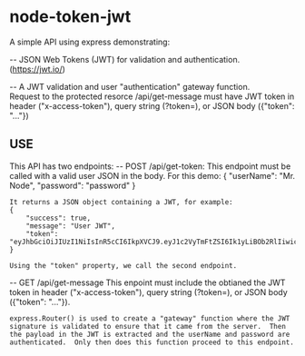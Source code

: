 # node-token-jwt

A simple API using express demonstrating:

-- JSON Web Tokens (JWT) for validation and authentication.  (https://jwt.io/)

-- A JWT validation and user "authentication" gateway function.  
    Request to the protected resorce /api/get-message must have JWT token in header ("x-access-token"), query string (?token=), or JSON body ({"token": "..."})

## USE
This API has two endpoints:
-- POST /api/get-token:
    This endpoint must be called with a valid user JSON in the body.  For this demo:
    {
        "userName": "Mr. Node",
        "password": "password"
    }

    It returns a JSON object containing a JWT, for example:
    {
        "success": true,
        "message": "User JWT",
        "token": "eyJhbGciOiJIUzI1NiIsInR5cCI6IkpXVCJ9.eyJ1c2VyTmFtZSI6Ik1yLiBOb2RlIiwicGFzc3dvcmQiOiJwYXNzd29yZCIsImlhdCI6MTUyNDUwOTU5NywiZXhwIjoxNTI0NTExMDM3fQ.rtBhPdZC_ULbvEWnMmyN1etqArfr9SrvDBQ_dEwX5D4"
    }

    Using the "token" property, we call the second endpoint.

-- GET /api/get-message
    This enpoint must include the obtianed  the JWT token in header ("x-access-token"), query string (?token=), or JSON body ({"token": "..."}).

    express.Router() is used to create a "gateway" function where the JWT signature is validated to ensure that it came from the server.  Then the payload in the JWT is extracted and the userName and password are authenticated.  Only then does this function proceed to this endpoint.